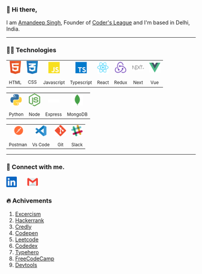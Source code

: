 
### 👋 Hi there, 
I am <a href="https://singhamandeep007.github.io/">Amandeep Singh</a>, Founder of <a href="https://codersleague.onrender.com/">Coder's League</a> and I'm based in Delhi, India. 


---

### 👩‍💻 Technologies

<table >
	<tr align="center">
		<td>
			<img src="/.github/icons/html.svg" width="30"/>
		</td>
                <td>
			<img src="/.github/icons/css.svg" width="30"/>
		</td>
		<td >
			<img src="/.github/icons/javascript.svg" width="30"/>
		</td>
		<td>
			<img src="/.github/icons/typescript.svg" width="30"/>
		</td>
		<td >
			<img src="/.github/icons/react.svg" width="30"/>
		</td>	
		<td >
			<img src="/.github/icons/redux.svg" width="30"/>
		</td>
		<td >
			<img src="/.github/icons/nextjs.svg" width="30"/>
		</td>
		<td >
			<img src="/.github/icons/vue-js.svg" width="30"/>
		</td>
    </tr>
    <tr align="center" >
	<td><sub>HTML</sub></td>
	<td><sub>CSS<sub></td>
    	<td><sub>Javascript</sub></td>
    	<td><sub>Typescript</sub></td>
    	<td><sub>React</sub></td>
	<td><sub>Redux</sub></td>
	<td><sub>Next</sub></td>
	<td><sub>Vue</sub></td>
    </tr>
</table>
<table >
	<tr align="center">
		<td >
			<img src="/.github/icons/python.svg" width="30"/>
		</td>
		<td >
			<img src="/.github/icons/nodejs.svg" width="30"/>
		</td>
		<td >
			<img src="/.github/icons/express.svg" width="30"/>
		</td>
		<td>
			<img src="/.github/icons/mongodb.svg" width="30"/>
		</td>
	</tr>
	<tr align="center">
		<td><sub>Python</sub></td>
		<td><sub>Node</sub></td>
		<td><sub>Express</sub></td>
		<td><sub>MongoDB</sub></td>
	</tr>
</table>
<table >
	<tr align="center">
		<td >
			<img src="/.github/icons/postman.svg" width="30"/>
		</td>
		<td >
			<img src="/.github/icons/visual-studio-code.svg" width="30"/>
		</td>
		<td>
			<img src="/.github/icons/git.svg" width="30"/>
		</td>
		<td>
			<img src="/.github/icons/slack.svg" width="30"/>
		</td>
	</tr>
	<tr align="center">
		<td><sub>Postman</sub></td>
		<td><sub>Vs Code</sub></td>
		<td><sub>Git</sub></td>
		<td><sub>Slack</sub></td>
	</tr>
</table>

---

### 🤝 Connect with me.

<p align="left">
<a href="https://www.linkedin.com/in/singhamandeep007/"><img src="/.github/icons/linkedin.svg" width="28"></a>&nbsp;&nbsp;&nbsp;&nbsp;&nbsp;&nbsp;
<a href="mailto:amandeep.singh.fsd@gmail.com"><img src="/.github/icons/email.svg" width="28"></a>&nbsp;&nbsp;&nbsp;&nbsp;&nbsp;&nbsp;
</p>

### 🔥 Achivements

<ol>
<li><a href="https://exercism.org/profiles/amandeepmicro">Excercism</a></li>
<li><a href="https://www.hackerrank.com/profile/singhAmandeep007">Hackerrank</a></li>
<li><a href="https://www.credly.com/users/amandeep-singh.4de3948f">Credly</a></li>
<li><a href="https://codepen.io/singhAmandeep007">Codepen</a></li>
<li><a href="https://leetcode.com/u/singhAmandeep007">Leetcode</a></li>
<li><a href="https://www.codedex.io/@amandeep007">Codedex</a></li>
<li><a href="https://typehero.dev/@singhAmandeep007">Typehero</a>	</li>
<li><a href="https://www.freecodecamp.org/fccad451672-23e7-4c05-8cbc-d4b8c54ca550">FreeCodeCamp</a></li>
<li><a href="https://devtools.tech/users/i/Y4scdb7nz5Yphk5O0a5V">Devtools</a></li>
</ol>



